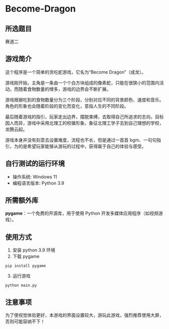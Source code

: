 # Become-Dragon
## 所选题目
赛道二
## 游戏简介
这个程序是一个简单的贪吃蛇游戏，它名为“Become Dragon”（成龙）。

游戏刚开始，主角是一条由一个个白方块组成的像素蛇，只能在很狭小的范围内活动，而随着食物数量的增多，游戏的边界会不断扩展。

游戏根据吃到的食物数量分为三个阶段，分别对应不同的背景颜色、速度和音乐。角色的形象也会随着阶段的变化而变化，意指人生的不同阶段。

最后随着游戏的指引，玩家走出边界，摆脱束缚，去取得自己所追求的志向，目标因人而异，游戏中采用北理工的校徽形象，象征北理工学子去到自己理想的学校，龙腾云起。

游戏本身并没有刻意去设置难度，流程也不长，但是通过一首首 bgm、一句句指引，为的是希望玩家能够从游玩的过程中，获得属于自己的体验与感受。

## 自行测试的运行环境
- 操作系统: Windows 11
- 编程语言版本: Python 3.9

## 所需额外库
**pygame**：一个免费的开源库，用于使用 Python 开发多媒体应用程序（如视频游戏）。

## 使用方式
1. 安装 python 3.9 环境
2. 下载 pygame
```
pip install pygame
```
3. 运行游戏
```
python main.py
```

## 注意事项
为了使视觉体验更好，本游戏的界面设置较大，游玩此游戏，强烈推荐使用大屏，否则可能容纳不下！
